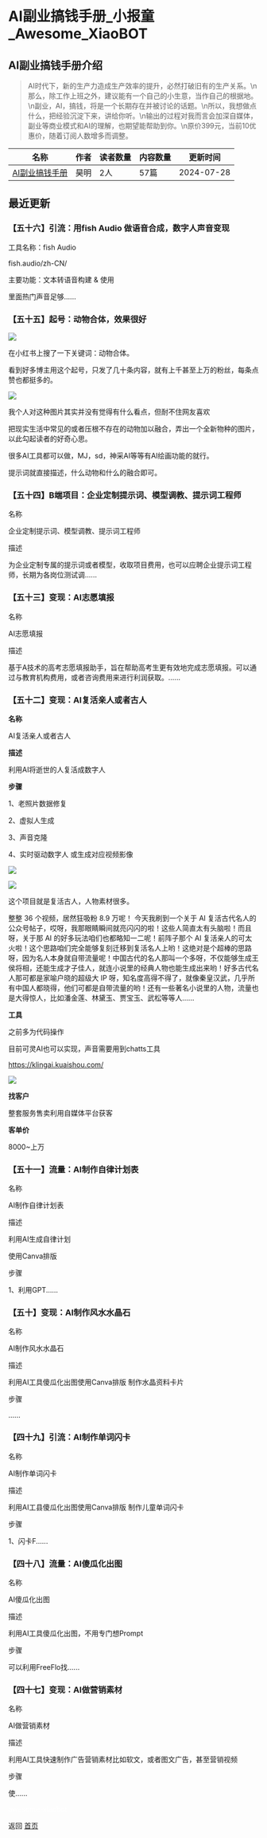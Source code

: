 # AI副业搞钱手册_小报童_Awesome_XiaoBOT

## AI副业搞钱手册介绍
> AI时代下，新的生产力造成生产效率的提升，必然打破旧有的生产关系。\n那么，除工作上班之外，建议能有一个自己的小生意，当作自己的根据地。\n副业，AI，搞钱，将是一个长期存在并被讨论的话题。\n所以，我想做点什么，把经验沉淀下来，讲给你听。\n输出的过程对我而言会加深自媒体，副业等商业模式和AI的理解，也期望能帮助到你。\n原价399元，当前10优惠价，随着订阅人数增多而调整。  
  


|名称|作者|读者数量|内容数量|更新时间|
|---|---|---|---|---|
|[AI副业搞钱手册](https://xiaobot.net/p/ainavtool?refer=9c3f1c95-a052-465a-9902-f6d75080262a)|昊明|2人|57篇|2024-07-28|

## 最近更新
### 【五十六】引流：用fish Audio 做语音合成，数字人声音变现

工具名称：fish Audio

fish.audio/zh-CN/

主要功能：文本转语音构建 & 使用

里面热门声音足够......

### 【五十五】起号：动物合体，效果很好

![](https://static.xiaobot.net/file/2024-07-28/19865/3c1beea2d5868ac6895add3296ed1793.png)

在小红书上搜了一下关键词：动物合体。

看到好多博主用这个起号，只发了几十条内容，就有上千甚至上万的粉丝，每条点赞也都挺多的。

![](https://static.xiaobot.net/file/2024-07-28/19865/e55f51cd03ced09761d1416785024494.png)

我个人对这种图片其实并没有觉得有什么看点，但耐不住网友喜欢

把现实生活中常见的或者压根不存在的动物加以融合，弄出一个全新物种的图片，以此勾起读者的好奇心思。

很多AI工具都可以做，MJ，sd，神采AI等等有AI绘画功能的就行。

提示词就直接描述，什么动物和什么的融合即可。

### 【五十四】B端项目：企业定制提示词、模型调教、提示词工程师

名称

企业定制提示词、模型调教、提示词工程师

描述

为企业定制专属的提示词或者模型，收取项目费用，也可以应聘企业提示词工程师，长期为各岗位测试调......

### 【五十三】变现：AI志愿填报

名称

AI志愿填报

描述

基于A技术的高考志愿填报助手，旨在帮助高考生更有效地完成志愿填报。可以通过与教育机构费用，或者咨询费用来进行利润获取。......

### 【五十二】变现：AI复活亲人或者古人

**名称**

AI复活亲人或者古人

**描述**

利用AI将逝世的人复活成数字人

**步骤**

1、老照片数据修复

2、虚拟人生成

3、声音克隆

4、实时驱动数字人 或生成对应视频影像

![](https://static.xiaobot.net/file/2024-07-21/19865/039f00a99d9d6f38d8c766fd1a5e02d2.png)

![](https://static.xiaobot.net/file/2024-07-21/19865/2addb26f870094e5a70506518b2c9287.png)

这个项目就是复活古人，人物素材很多。

整整 36 个视频，居然狂吸粉 8.9 万呢！ 今天我刷到一个关于 AI
复活古代名人的公众号帖子，哎呀，我那眼睛瞬间就亮闪闪的啦！这些人简直太有头脑啦！而且呀，关于那 AI 的好多玩法咱们也都略知一二呢！前阵子那个 AI
复活亲人的可太火啦！这个思路咱们完全能够复刻迁移到复活名人上哟！这绝对是个超棒的思路呀，因为名人本身就自带流量呢！中国古代的名人那叫一个多呀，不仅能够生成王侯将相，还能生成才子佳人，就连小说里的经典人物也能生成出来哟！好多古代名人那可都是家喻户晓的超级大
IP
呀，知名度高得不得了，就像秦皇汉武，几乎所有中国人都晓得，他们可都是自带流量的哟！还有一些著名小说里的人物，流量也是大得惊人，比如潘金莲、林黛玉、贾宝玉、武松等等人......

**工具**

之前多为代码操作

目前可灵AI也可以实现，声音需要用到chatts工具

<https://klingai.kuaishou.com/>

![](https://static.xiaobot.net/file/2024-07-13/19865/2d1a5cc45bfe3c27f9b11090902e7115.png)

**找客户**

整套服务售卖利用自媒体平台获客

**客单价**

8000~上万

### 【五十一】流量：AI制作自律计划表

名称

AI制作自律计划表

描述

利用AI生成自律计划

使用Canva排版

步骤

1、利用GPT......

### 【五十】变现：AI制作风水水晶石

名称

AI制作风水水晶石

描述

利用AI工具傻瓜化出图使用Canva排版 制作水晶资料卡片

步骤

......

### 【四十九】引流：AI制作单词闪卡

名称

AI制作单词闪卡

描述

利用AI工县傻瓜化出图使用Canva排版 制作儿童单词闪卡

步骤

1、闪卡F......

### 【四十八】流量：AI傻瓜化出图

名称

AI傻瓜化出图

描述

利用AI工具傻瓜化出图，不用专门想Prompt

步骤

可以利用FreeFlo找......

### 【四十七】变现：AI做营销素材

名称

AI做营销素材

描述

利用AI工具快速制作广告营销素材比如软文，或者图文广告，甚至营销视频

步骤

使......


<a href="https://github.com/Reno9527/awesome-xiaobot" style="color: white; text-decoration: none;">awesome-xiaobot</a>

返回 [首页](../README.md)
